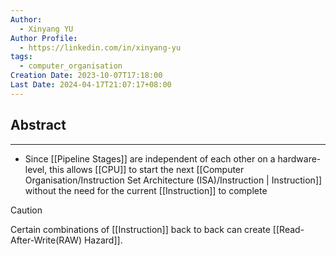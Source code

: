 ```yaml
---
Author:
  - Xinyang YU
Author Profile:
  - https://linkedin.com/in/xinyang-yu
tags:
  - computer_organisation
Creation Date: 2023-10-07T17:18:00
Last Date: 2024-04-17T21:07:17+08:00
---
```

## Abstract
---
- Since [[Pipeline Stages]] are independent of each other on a hardware-level, this allows [[CPU]] to start the next [[Computer Organisation/Instruction Set Architecture (ISA)/Instruction | Instruction]] without the need for the current [[Instruction]] to complete

>[!caution]
> Certain combinations of [[Instruction]] back to back can create [[Read-After-Write(RAW) Hazard]].